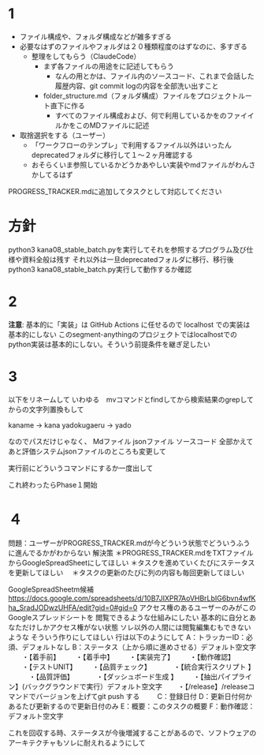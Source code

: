 

# 1
* ファイル構成や、フォルダ構成などが雑多すぎる
* 必要なはずのファイルやフォルダは２０種類程度のはずなのに、多すぎる
	* 整理をしてもらう（ClaudeCode）
		* まず各ファイルの用途をに記述してもらう
			* なんの用とかは、ファイル内のソースコード、これまで会話した履歴内容、git commit logの内容を全部洗い出すこと
		* folder_structure.md（フォルダ構成）ファイルをプロジェクトルート直下に作る
			* すべてのファイル構成および、何で利用しているかをのファイイルかをこのMDファイルに記述
* 取捨選択をする（ユーザー）
	* 「ワークフローのテンプレ」で利用するファイル以外はいったんdeprecatedフォルダに移行して１〜２ヶ月確認する
	* おそらくいま参照しているかどうかあやしい実装やmdファイルがわんさかしてるはず


PROGRESS_TRACKER.mdに追加してタスクとして対応してください

# 方針
python3 kana08_stable_batch.pyを実行してそれを参照するプログラム及び仕様や資料全般は残す
それ以外は一旦deprecatedフォルダに移行、移行後python3 kana08_stable_batch.py実行して動作するか確認

# 2
**注意**: 基本的に「実装」は GitHub Actions に任せるので localhost での実装は基本的にしない
このsegment-anythingのプロジェクトではlocalhostでのpython実装は基本的にしない。そういう前提条件を継ぎ足したい



# 3
以下をリネームして
いわゆる　mvコマンドとfindしてから検索結果のgrepしてからの文字列置換もして

kaname -> kana
yadokugaeru -> yado

なのでパスだけじゃなく、
Mdファイル
jsonファイル
ソースコード
全部かえて
あと評価システムjsonファイルのところも変更して

実行前にどういうコマンドにするか一度出して

これ終わったらPhase１開始



# ４
問題：ユーザーがPROGRESS_TRACKER.mdが今どういう状態でどういうふうに進んでるかがわからない
解決策
＊PROGRESS_TRACKER.mdをTXTファイルからGoogleSpreadSheetにしてほしい
＊タスクを進めていくたびにステータスを更新してほしい
　＊タスクの更新のたびに列の内容も毎回更新してほしい

GoogleSpreadSheetm候補
https://docs.google.com/spreadsheets/d/10B7JIXPR7AoVHBrLbIG6bvn4wfKha_SradJODwzUHFA/edit?gid=0#gid=0
アクセス権のあるユーザーのみがこのGoogleスプレッドシートを 閲覧できるような仕組みにしたい 基本的に自分とあなただけしかアクセス権がない状態 ソレ以外の人間には閲覧編集むもできないような そういう作りにしてほしい
行は以下のようにして
A：トラッカーID：必須、デフォルトなし
B：ステータス（上から順に進めさせる）デフォルト空文字
　　・【着手前】
　　・【着手中】
　　・【実装完了】
　　・【動作確認】
　　・【テストUNIT】
　　・【品質チェック】
　　　・【統合実行スクリプト  】
　　　・【品質評価】
　　　・【ダッシュボード生成 】
　　・【抽出パイプライン】(バックグラウンドで実行）デフォルト空文字
　　・【/release】/releaseコマンドでバージョンを上げてgit push する
　　
C：登録日付
D：更新日付何かあるたび更新するので更新日付のみ
E：概要：このタスクの概要
F：動作確認：デフォルト空文字


これを回収する時、ステータスが今後増減することがあるので、ソフトウェアのアーキテクチャもソレに耐えれるようにして

　　